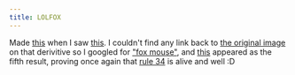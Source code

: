 ```yaml
---
title: LOLFOX
---
```

Made <a href="http://warbo.deviantart.com/art/Firefox-resource-consumption-97040887">this</a> when I saw <a href="http://robert.accettura.com/blog/2008/09/04/firefox-has-located-your-file/">this</a>. I couldn't find any link back to <a href="http://www.freewebs.com/whitefoxwebmaster/foxfacts.htm">the original image</a> on that derivitive so I googled for <a href="http://images.google.com/images?hl=en&amp;q=fox+mouse&amp;btnG=Search+Images&amp;gbv=2">"fox mouse"</a>, and <a href="http://us-p.vclart.net/vcl/Artists/Furgeta/fox-mouse.jpg">this</a> appeared as the fifth result, proving once again that <a href="http://rule34.paheal.net/post/list/firefox/1">rule 34</a> is alive and well :D